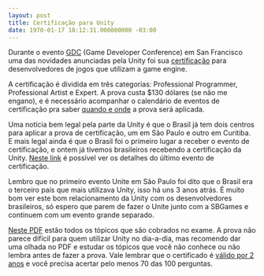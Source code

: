 ```yaml
---
layout: post
title: Certificação para Unity
date: 1970-01-17 18:12:31.000000000 -03:00
---
```

Durante o evento [GDC](http://www.gdconf.com/) (Game Developer Conference) em San Francisco uma das novidades anunciadas pela Unity foi sua [certificação](https://certification.unity.com/) para desenvolvedores de jogos que utilizam a game engine.

A certificação é dividida em três categorias: Professional Programmer, Professional Artist e Expert. A prova custa $130 dólares (se não me engano), e é necessário acompanhar o calendário de eventos de certificação pra saber [quando e onde](https://certification.unity.com/get-certified) a prova será aplicada.

Uma notícia bem legal pela parte da Unity é que o Brasil já tem dois centros para aplicar a prova de certificação, um em São Paulo e outro em Curitiba. E mais legal ainda é que o Brasil foi o primeiro lugar a receber o evento de certificação, e ontem já tivemos brasileiros recebendo a certificação da Unity. [Neste link](http://www.eventbrite.com/e/unity-certification-event-unity-certified-developer-exam-sao-paulo-registration-23010777856) é possível ver os detalhes do último evento de certificação.

Lembro que no primeiro evento Unite em São Paulo foi dito que o Brasil era o terceiro país que mais utilizava Unity, isso há uns 3 anos atrás. É muito bom ver este bom relacionamento da Unity com os desenvolvedores brasileiros, só espero que parem de fazer o Unite junto com a SBGames e continuem com um evento grande separado.

[Neste PDF](https://certification.unity.com/profiles/cms_certification/themes/certification/docs/unity-certified-developer-exam-objectives.pdf) estão todos os tópicos que são cobrados no exame. A prova não parece difícil para quem utilizar Unity no dia-a-dia, mas recomendo dar uma olhada no PDF e estudar os tópicos que você não conhece ou não lembra antes de fazer a prova. Vale lembrar que o certificado é [válido por 2 anos](https://certification.unity.com/faq) e você precisa acertar pelo menos 70 das 100 perguntas.


